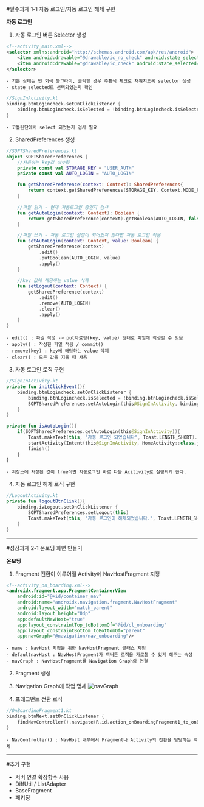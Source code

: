 #필수과제 1-1
자동 로그인/자동 로그인 해제 구현

**자동 로그인**
1. 자동 로그인 버튼 Selector 생성
```xml
<!--activity_main.xml-->
<selector xmlns:android="http://schemas.android.com/apk/res/android">
    <item android:drawable="@drawable/ic_no_check" android:state_selected="false"/>
    <item android:drawable="@drawable/ic_check" android:state_selected="true"/>
</selector>
```
    - 기본 상태는 빈 회색 동그라미, 클릭할 경우 주황색 체크로 채워지도록 selector 생성
    - state_selected로 선택되었는지 확인

```kotlin
//SignInActivity.kt
binding.btnLogincheck.setOnClickListener {
    binding.btnLogincheck.isSelected = !binding.btnLogincheck.isSelected 
}
```
    - 코틀린단에서 select 되었는지 검사 필요

2. SharedPreferences 생성
```kotlin
//SOPTSharedPreferences.kt
object SOPTSharedPreferences {
    //사용하는 key값 상수화
    private const val STORAGE_KEY = "USER_AUTH"
    private const val AUTO_LOGIN = "AUTO_LOGIN"

    fun getSharedPreference(context: Context): SharedPreferences{
        return context.getSharedPreferences(STORAGE_KEY, Context.MODE_PRIVATE)
    }
    
    //파일 읽기 - 현재 자동로그인 중인지 검사
    fun getAutoLogin(context: Context): Boolean {
        return getSharedPreference(context).getBoolean(AUTO_LOGIN, false)
    }

    //파일 쓰기 - 자동 로그인 설정이 되어있지 않다면 자동 로그인 적용
    fun setAutoLogin(context: Context, value: Boolean) {
        getSharedPreference(context)
            .edit()
            .putBoolean(AUTO_LOGIN, value)
            .apply()
    }
    
    //key 값에 해당하는 value 삭제
    fun setLogout(context: Context) {
        getSharedPreference(context)
            .edit()
            .remove(AUTO_LOGIN)
            .clear()
            .apply()
    }
}
```
    - edit() : 파일 작성 -> put자료형(key, value) 형태로 파일에 작성할 수 있음
    - apply() : 작성한 파일 적용 / commit()
    - remove(key) : key에 해당하는 value 삭제
    - clear() : 모든 값을 지울 때 사용

3. 자동 로그인 로직 구현
```kotlin
//SignInActivity.kt
private fun initClickEvent(){
    binding.btnLogincheck.setOnClickListener {
        binding.btnLogincheck.isSelected = !binding.btnLogincheck.isSelected
        SOPTSharedPreferences.setAutoLogin(this@SignInActivity, binding.btnLogincheck.isSelected)
    }
}

private fun isAutoLogin(){
    if(SOPTSharedPreferences.getAutoLogin(this@SignInActivity)){
        Toast.makeText(this, "자동 로그인 되었습니다", Toast.LENGTH_SHORT).show()
        startActivity(Intent(this@SignInActivity, HomeActivity::class.java))
        finish()
    }
}
```
    - 저장소에 저장된 값이 true이면 자동로그인 바로 다음 Acitivity로 실행되게 한다.

4. 자동 로그인 해제 로직 구현
```kotlin
//LogoutActivity.kt
private fun logoutBtnClink(){
    binding.ivLogout.setOnClickListener {
        SOPTSharedPreferences.setLogout(this)
        Toast.makeText(this, "자동 로그인이 해제되었습니다.", Toast.LENGTH_SHORT).show()
    }
}
```


-------------------
#성장과제 2-1
온보딩 화면 만들기

**온보딩**
1. Fragment 전환이 이루어질 Activity에 NavHostFragment 지정
```xml
<!--activity_on_boarding.xml-->
<androidx.fragment.app.FragmentContainerView
    android:id="@+id/container_nav"
    android:name="androidx.navigation.fragment.NavHostFragment"
    android:layout_width="match_parent"
    android:layout_height="0dp"
    app:defaultNavHost="true"
    app:layout_constraintTop_toBottomOf="@id/cl_onboarding"
    app:layout_constraintBottom_toBottomOf="parent"
    app:navGraph="@navigation/nav_onboarding"/>
```
    - name : NavHost 지정을 위한 NavHostFragment 클래스 지정
    - defaultnavHost : NavHostFragment가 백버튼 로직을 가로챌 수 있게 해주는 속성
    - navGraph : NavHostFragment를 Navigation Graph와 연결

2. Fragment 생성
3. Navigation Graph에 작업 명세
   ![navGraph](https://user-images.githubusercontent.com/102457618/173059738-92307a95-37d0-4dbc-b810-301fd2e783d9.JPG)

4. 프래그먼트 전환 로직
```kotlin
//OnBoardingFragment1.kt
binding.btnNext.setOnClickListener {
    findNavController().navigate(R.id.action_onBoardingFragment1_to_onBoardingFragment2)
}
```
    - NavController() : NavHost 내부에서 Fragment나 Activity의 전환을 담당하는 객체


--------------------
#추가 구현
+ 서버 연결 확장함수 사용
+ DiffUtil / ListAdapter
+ BaseFragment
+ 패키징